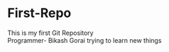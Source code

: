 # First-Repo
This is my first Git Repository<br>
Programmer- Bikash Gorai trying to learn new things
